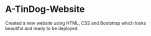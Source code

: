 # A-TinDog-Website
Created a new website using HTML, CSS and Bootstrap which looks beautiful and ready to be deployed.

